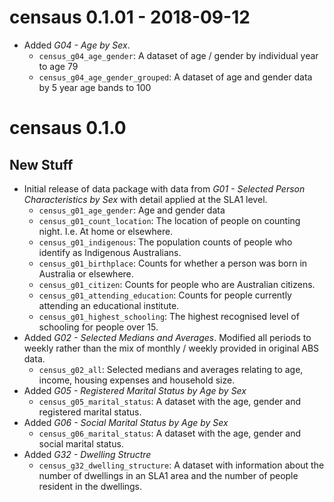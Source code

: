 # censaus 0.1.01 - 2018-09-12

* Added _G04 - Age by Sex_. 
    * `census_g04_age_gender`: A dataset of age / gender by individual year to age 79
    * `census_g04_age_gender_grouped`: A dataset of age and gender data by 5 year age bands to 100

# censaus 0.1.0

## New Stuff

* Initial release of data package with data from _G01 - Selected Person Characteristics by Sex_ with detail applied at the SLA1 level.
    * `census_g01_age_gender`: Age and gender data
    * `census_g01_count_location`: The location of people on counting night. I.e. At home or elsewhere.
    * `census_g01_indigenous`: The population counts of people who identify as Indigenous Australians.
    * `census_g01_birthplace`: Counts for whether a person was born in Australia or elsewhere.
    * `census_g01_citizen`: Counts for people who are Australian citizens.
    * `census_g01_attending_education`: Counts for people currently attending an educational institute.
    * `census_g01_highest_schooling`: The highest recognised level of schooling for people over 15.
* Added _G02 - Selected Medians and Averages_. Modified all periods to weekly rather than the mix of monthly / weekly provided in original ABS data.
    * `census_g02_all`: Selected medians and averages relating to age, income, housing expenses and household size.
* Added _G05 - Registered Marital Status by Age by Sex_
    * `census_g05_marital_status`: A dataset with the age, gender and registered marital status.
* Added _G06 - Social Marital Status by Age by Sex_
    * `census_g06_marital_status`: A dataset with the age, gender and social marital status.
* Added _G32 - Dwelling Structre_
    * `census_g32_dwelling_structure`: A dataset with information about the number of dwellings in an SLA1 area and the number of people resident in the dwellings.

